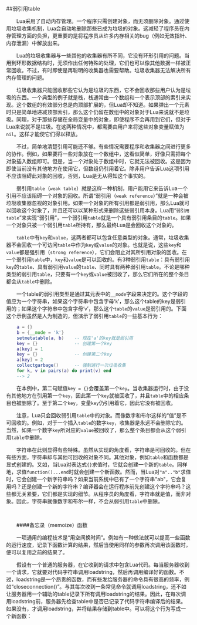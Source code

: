 ##弱引用table

&emsp;&emsp;Lua采用了自动内存管理。一个程序只需创建对象，而无须删除对象。通过使用垃圾收集机制，Lua会自动地删除那些已成为垃圾的对象。这减轻了程序员在内存管理方面的负担，更重要的是将程序员从许多内存相关的bug（例如无效指针、内存泄漏）中解放出来。

&emsp;&emsp;Lua的垃圾收集器与一些其他的收集器有所不同，它没有环形引用的问题。当用到环形数据结构时，无须作出任何特殊的处理，它们也可以像其他数据一样被正常回收。不过，有时即使是再聪明的收集器也需要帮助。垃圾收集器无法解决所有内存管理的问题。

&emsp;&emsp;垃圾收集器只能回收那些它认为是垃圾的东西，它不会回收那些用户认为是垃圾的东西。一个典型的例子就是栈，栈通常由一个数组和一个表示顶部的索引来实现。这个数组的有效部分总是向顶部扩展的，但Lua却不知道。如果弹出一个元素时只是简单地递减顶部索引，那么这个仍留在数组中的对象对于Lua来说就不是垃圾。同理，对于那些存储在全局变量中的对象，即使程序不会再用到它们，但对于Lua来说就不是垃圾。在这两种情况中，都需要由用户来将这些对象变量赋值为`nil`。这样才能使它们得以释放。

&emsp;&emsp;不过，简单地清楚引用可能还不够。有些情况需要程序和收集器之间进行更多的协作。例如，如果要将一些对象放在一个数组中，这看似简单，好像只需把每个对象插入数组即可。但是，当一个对象处于数组中时，它就无法被回收。这是因为即使当前没有其他地方在使用它，但数组仍引用着它。除非用户告诉Lua这项引用不应该阻碍此对象的回收，否则，Lua是无从得知这个事实的。

&emsp;&emsp;弱引用`table`（`weak table`）就是这样一种机制，用户能用它来告诉Lua一个引用不应该阻碍一个对象的回收。所谓“弱引用（`weak reference`）”就是一种会被垃圾收集器忽视的对象引用。如果一个对象的所有引用都是弱引用，那么Lua就可以回收这个对象了，并且还可以以某种形式来删除这些弱引用本身。Lua用“`弱引用table`”来实现“弱引用”，一个弱引用`table`就是一个具有弱引用条目的`table`。如果一个对象只被一个弱引用`table`所持有，那么最终Lua是会回收这个对象的。

&emsp;&emsp;`table`中有`key`和`value`，这两者都可以包含任意类型的对象。通常，垃圾收集器不会回收一个可访问`table`中作为`key`或`value`的对象。也就是说，这些`key`和`value`都是强引用（`strong reference`），它们会阻止对其所引用对象的回收。在一个弱引用`table`中，`key`和`value`是可以回收的。有3种弱引用`table`：具有弱引用`key`的`table`、具有弱引用`value`的`table`、同时具有两种弱引用`table`。不论是哪种类型的弱引用`table`，只要有一个`key`或`value`被回收了，那么它们所在的整个条目都会从`table`中删除。


&emsp;&emsp;一个table的弱引用类型是通过其元表中的`__mode`字段来决定的。这个字段的值应为一个字符串，如果这个字符串中包含字母‘`k`’，那么这个table的key是弱引用的；如果这个字符串中包含字母‘`v`’，那么这个`table`的`value`是弱引用的。下面这个示例虽然是人为制造的，但演示了弱引用`table`的一些基本行为：

```lua
    a = {}
    b = {__mode = 'k'}
    setmetatable(a, b)    -- 现在'a'的key就是弱引用
    key = {}              -- 创建第一个key
    a[key] = 1
    key = {}              -- 创建第二个key
    a[key] = 2
    collectgarbage()      -- 强制进行一次垃圾收集
    for k, v in pairs(a) do print(v) end
    --> 2
```

&emsp;&emsp;在本例中，第二句赋值`key = {}`会覆盖第一个`key`。当收集器运行时，由于没有其他地方在引用第一个`key`，因此第一个`key`就被回收了，并且`table`中的相应条目也被删除了。至于第二个`key`，变量`key`仍引用着它，因此它没有被回收。

&emsp;&emsp;注意，Lua只会回收弱引用`table`中的对象。而像数字和布尔这样的“值”是不可回收的。例如，对于一个插入`table`的数字`key`，收集器是永远不会删除它的。当然，如果一个数字`key`所对应的`value`被回收了，那么整个条目都会从这个弱引用`table`中删除。

&emsp;&emsp;字符串在此则显得有些特殊。虽然从实现的角度看，字符串是可回收的。但在有些方面，字符串却与其他可回收的对象不同。其他对象，例如`table`和函数都是显式创建的。又如，当Lua对表达式`{}`求值时，它就会创建一个新的`table`。同样地，求值`function()...end`时就会创建一个新函数。然而，当Lua对`"a".."b"`求值时，它会创建一个新字符串吗？如果当前系统中已有了一个字符串"ab"，它会复用吗？还是创建一个新的字符串？编译器会在运行程序前先创建这个字符串吗？这些都无关紧要，它们都是实现的细节。从程序员的角度看，字符串就是值，而非对象。因此，字符串就像数字和布尔一样，不会从弱引用`table`中删除。

&emsp;&emsp;

&emsp;&emsp;####备忘录（memoize）函数

&emsp;&emsp;一项通用的编程技术是“用空间换时间”。例如有一种做法就可以提高一些函数的运行速度，记录下函数计算的结果，然后当使用同样的参数再次调用该函数时，便可以复用之前的结果了。

&emsp;&emsp;假设有一个普通的服务器，在它收到的请求中包含Lua代码。每当服务器收到一个请求，它就要对代码字符串调用loadstring，然后再调用编译好的函数。不过，loadstring是一个昂贵的函数，而有些发给服务器的命令具有很高的频率，例如“closeconnection()”。与其每次收到一条常见命令就调用loadstring，还不如让服务器用一个辅助的table记录下所有调用loadstring的结果。因此，在每次调用loadstring前，服务器先检查table中是否已记录了代码字符串编译后的结果。如果没有，才调用loadstring，并将结果存储到table中。可以将这个行为写成一个新函数：

```lua

```

